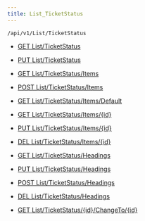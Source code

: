 ```yaml
---
title: List_TicketStatus
---
```


```http
/api/v1/List/TicketStatus
```

* [GET List/TicketStatus](v1TicketStatusList_GetListDefinition.md)

* [PUT List/TicketStatus](v1TicketStatusList_SetListDefinition.md)

* [GET List/TicketStatus/Items](v1TicketStatusList_GetAllTicketStatusEntity.md)

* [POST List/TicketStatus/Items](v1TicketStatusList_PostTicketStatusEntity.md)

* [GET List/TicketStatus/Items/Default](v1TicketStatusList_CreateDefaultTicketStatusEntity.md)

* [GET List/TicketStatus/Items/{id}](v1TicketStatusList_GetTicketStatusEntity.md)

* [PUT List/TicketStatus/Items/{id}](v1TicketStatusList_PutTicketStatusEntity.md)

* [DEL List/TicketStatus/Items/{id}](v1TicketStatusList_DeleteTicketStatusEntity.md)

* [GET List/TicketStatus/Headings](v1TicketStatusList_GetTicketStatusEntityHeadings.md)

* [PUT List/TicketStatus/Headings](v1TicketStatusList_PutTicketStatusEntityHeadings.md)

* [POST List/TicketStatus/Headings](v1TicketStatusList_PostTicketStatusEntityHeading.md)

* [DEL List/TicketStatus/Headings](v1TicketStatusList_DeleteTicketStatusEntityHeadings.md)

* [GET List/TicketStatus/{id}/ChangeTo/{id}](v1TicketStatusList_GlobalChangeTicketStatus.md)

